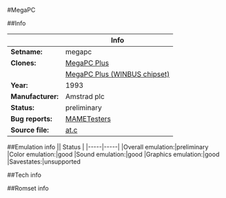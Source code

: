 #MegaPC

##Info

||Info|
|-----|-----|
|**Setname:**|megapc
|**Clones:**|[MegaPC Plus](megapcpl.md)
||[MegaPC Plus (WINBUS chipset)](megapcpla.md)
|**Year:**|1993
|**Manufacturer:**|Amstrad plc
|**Status:**|preliminary
|**Bug reports:**|[MAMETesters](http://mametesters.org/view_all_set.php?type=1&temporary=y&search=at.c)
|**Source file:**|[at.c](https://github.com/mamedev/mame/blob/master/src/mess/drivers/at.c)

##Emulation info
|| Status |
|-----|-----|
|Overall emulation:|preliminary
|Color emulation:|good
|Sound emulation:|good
|Graphics emulation:|good
|Savestates:|unsupported

##Tech info

##Romset info

<!--- START OF EDITED COMMENT DO NOT TOUCH TEXT ABOVE-->
